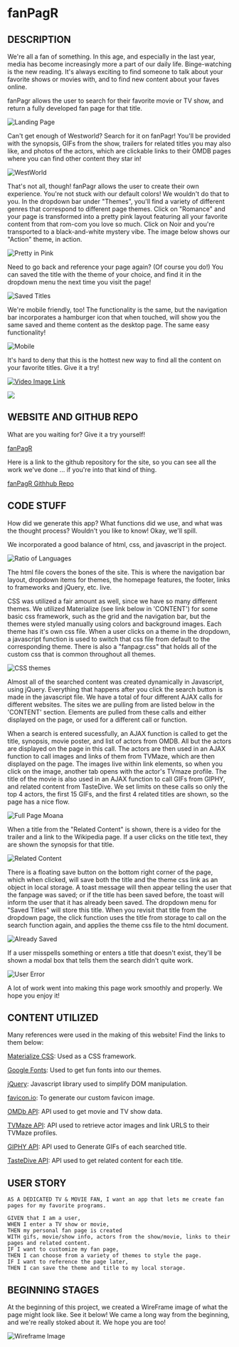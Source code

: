 # fanPagR

## DESCRIPTION

We're all a fan of something. In this age, and especially in the last year, media has become increasingly more a part of our daily life. Binge-watching is the new reading. It's always exciting to find someone to talk about your favorite shows or movies with, and to find new content about your faves online. 

fanPagr allows the user to search for their favorite movie or TV show, and return a fully developed fan page for that title. 

![Landing Page](assets/screenshots/landing-page-desktop1.png)

Can't get enough of Westworld? Search for it on fanPagr! You'll be provided with the synopsis, GIFs from the show, trailers for related titles you may also like, and photos of the actors, which are clickable links to their OMDB pages where you can find other content they star in!

![WestWorld](assets/screenshots/westworld.png)

That's not all, though! fanPagr allows the user to create their own experience. You're not stuck with our default colors! We wouldn't do that to you. In the dropdown bar under "Themes", you'll find a variety of different genres that correspond to different page themes. Click on "Romance" and your page is transformed into a pretty pink layout featuring all your favorite content from that rom-com you love so much. Click on Noir and you're transported to a black-and-white mystery vibe. The image below shows our "Action" theme, in action.

![Pretty in Pink](assets/screenshots/desktop-fanpage-saved1.png)

Need to go back and reference your page again? (Of course you do!) You can saved the title with the theme of your choice, and find it in the dropdown menu the next time you visit the page!

![Saved Titles](assets/screenshots/saved-dropdown.png)

We're mobile friendly, too! The functionality is the same, but the navigation bar incorporates a hamburger icon that when touched, will show you the same saved and theme content as the desktop page. The same easy functionality!

![Mobile](assets/screenshots/landing-page-mobile-1.jpeg)

It's hard to deny that this is the hottest new way to find all the content on your favorite titles. Give it a try!

[![Video Image Link](assets/screenshots/video-link-image.png)](https://drive.google.com/file/d/1D5QlpQw00Nbb_byOF_6wYVYCz0M-zVIe/preview)

[<img src="assets/screenshots/video-link-image.png">](https://drive.google.com/file/d/1D5QlpQw00Nbb_byOF_6wYVYCz0M-zVIe/preview)

## WEBSITE AND GITHUB REPO

What are you waiting for? Give it a try yourself!

[fanPagR](https://cmoss703.github.io/fanPagR/)

Here is a link to the github repository for the site, so you can see all the work we've done ... if you're into that kind of thing.

[fanPagR Githhub Repo](https://github.com/cmoss703/fanPagR)

## CODE STUFF

How did we generate this app? What functions did we use, and what was the thought process? Wouldn't you like to know! Okay, we'll spill.

We incorporated a good balance of html, css, and javascript in the project.

![Ratio of Languages](assets/screenshots/languages-ratio.png)

The html file covers the bones of the site. This is where the navigation bar layout, dropdown items for themes, the homepage features, the footer, links to frameworks and jQuery, etc. live. 

CSS was utilized a fair amount as well, since we have so many different themes. We utilized Materialize (see link below in 'CONTENT') for some basic css framework, such as the grid and the navigation bar, but the themes were styled manually using colors and background images. Each theme has it's own css file. When a user clicks on a theme in the dropdown, a javascript function is used to switch that css file from default to the corresponding theme. There is also a "fanpagr.css" that holds all of the custom css that is common throughout all themes.

![CSS themes](assets/screenshots/css-themes.png)

Almost all of the searched content was created dynamically in Javascript, using jQuery. Everything that happens after you click the search button is made in the javascript file. We have a total of four different AJAX calls for different websites. The sites we are pulling from are listed below in the 'CONTENT' section. Elements are pulled from these calls and either displayed on the page, or used for a different call or function. 

When a search is entered sucessfully, an AJAX function is called to get the title, synopsis, movie poster, and list of actors from OMDB. All but the actors are displayed on the page in this call. The actors are then used in an AJAX function to call images and links of them from TVMaze, which are then displayed on the page. The images live within link elements, so when you click on the image, another tab opens with the actor's TVmaze profile. The title of the movie is also used in an AJAX function to call GIFs from GIPHY, and related content from TasteDive. We set limits on these calls so only the top 4 actors, the first 15 GIFs, and the first 4 related titles are shown, so the page has a nice flow. 

![Full Page Moana](assets/screenshots/full-page-moana.png)

When a title from the "Related Content" is shown, there is a video for the trailer and a link to the Wikipedia page. If a user clicks on the title text, they are shown the synopsis for that title.

![Related Content](assets/screenshots/related-text.png)

There is a floating save button on the bottom right corner of the page, which when clicked, will save both the title and the theme css link as an object in local storage. A toast message will then appear telling the user that the fanpage was saved; or if the title has been saved before, the toast will inform the user that it has already been saved. The dropdown menu for "Saved Titles" will store this title. When you revisit that title from the dropdown page, the click function uses the title from storage to call on the search function again, and applies the theme css file to the html document.

![Already Saved](assets/screenshots/already-saved.png)

If a user misspells something or enters a title that doesn't exist, they'll be shown a modal box that tells them the search didn't quite work.

![User Error](assets/screenshots/bad-user-input.png)

A lot of work went into making this page work smoothly and properly. We hope you enjoy it!

## CONTENT UTILIZED

Many references were used in the making of this website! Find the links to them below:

[Materialize CSS](https://materializecss.com/): Used as a CSS framework. 

[Google Fonts](https://fonts.google.com/): Used to get fun fonts into our themes.

[jQuery](https://api.jquery.com/): Javascript library used to simplify DOM manipulation.

[favicon.io](https://favicon.io/): To generate our custom favicon image.

[OMDb API](http://www.omdbapi.com/): API used to get movie and TV show data.

[TVMaze API](https://www.tvmaze.com/api): API used to retrieve actor images and link URLS to their TVMaze profiles.

[GIPHY API](https://developers.giphy.com/): API used to Generate GIFs of each searched title.

[TasteDive API](https://tastedive.com/read/api): API used to get related content for each title.

## USER STORY

```
AS A DEDICATED TV & MOVIE FAN, I want an app that lets me create fan pages for my favorite programs.

GIVEN that I am a user,
WHEN I enter a TV show or movie,
THEN my personal fan page is created
WITH gifs, movie/show info, actors from the show/movie, links to their pages and related content.
IF I want to customize my fan page,
THEN I can choose from a variety of themes to style the page.
IF I want to reference the page later,
THEN I can save the theme and title to my local storage.

```

## BEGINNING STAGES

At the beginning of this project, we created a WireFrame image of what the page might look like. See it below! We came a long way from the beginning, and we're really stoked about it. We hope you are too!

![Wireframe Image](images/wireframe.png)
